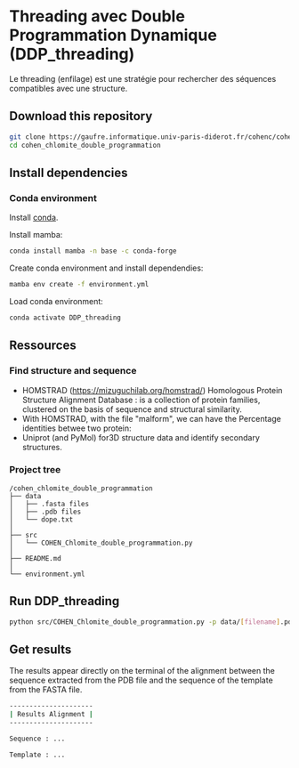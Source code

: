 # Threading avec Double Programmation Dynamique (DDP_threading)

Le threading (enfilage) est une stratégie pour rechercher des séquences compatibles avec une structure.


## Download this repository

```bash
git clone https://gaufre.informatique.univ-paris-diderot.fr/cohenc/cohen_chlomite_double_programmation.git
cd cohen_chlomite_double_programmation
```

## Install dependencies

### Conda environment

Install [conda](https://docs.conda.io/en/latest/miniconda.html).

Install mamba:

```bash
conda install mamba -n base -c conda-forge
```

Create conda environment and install dependendies:

```bash
mamba env create -f environment.yml
```

Load conda environment:

```bash
conda activate DDP_threading
```


## Ressources

### Find structure and sequence

- HOMSTRAD (https://mizuguchilab.org/homstrad/) Homologous Protein Structure Alignment Database : is a collection of protein families, clustered on the basis of sequence and structural similarity.
- With HOMSTRAD, with the file "malform", we can have the Percentage identities betwee two protein:
- Uniprot (and PyMol) for3D structure data and identify secondary structures. 

### Project tree

```
/cohen_chlomite_double_programmation
├── data
│   ├── .fasta files
│   ├── .pdb files
│   └── dope.txt
│
├── src
│   └── COHEN_Chlomite_double_programmation.py
│
├── README.md
│   
└── environment.yml 
```

## Run DDP_threading


```bash
python src/COHEN_Chlomite_double_programmation.py -p data/[filename].pdb -f data/[filename].fast -d data/dope.txt (with the -g option we can change the gap value).
```


## Get results

The results appear directly on the terminal of the alignment between the sequence extracted from the PDB file and the sequence of the template from the FASTA file.

```bash
---------------------
| Results Alignment |
---------------------

Sequence : ... 

Template : ...
```